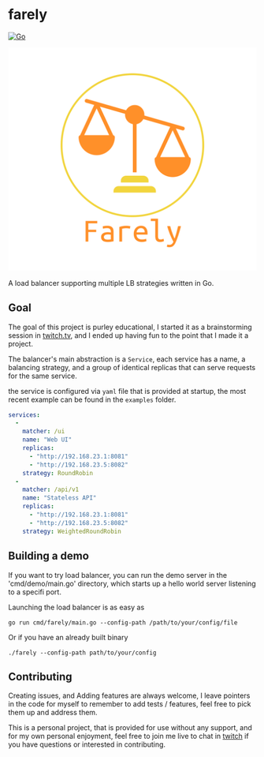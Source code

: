 # farely

[![Go](https://github.com/chermehdi/farely/actions/workflows/go.yml/badge.svg)](https://github.com/chermehdi/farely/actions/workflows/go.yml)

![Farely load balancer](./etc/farely.png)

A load balancer supporting multiple LB strategies written in Go.


## Goal

The goal of this project is purley educational, I started it as a brainstorming
session in [twitch.tv](https://twitch.tv/chermehdi), and I ended up having fun to the
point that I made it a project.


The balancer's main abstraction is a `Service`, each service has a name,
a balancing strategy, and a group of identical replicas that can serve requests
for the same service.

the service is configured via `yaml` file that is provided at startup, the most
recent example can be found in the `examples` folder.


```yaml
services: 
  - 
    matcher: /ui
    name: "Web UI"
    replicas: 
      - "http://192.168.23.1:8081"
      - "http://192.168.23.5:8082"
    strategy: RoundRobin
  - 
    matcher: /api/v1
    name: "Stateless API"
    replicas: 
      - "http://192.168.23.1:8081"
      - "http://192.168.23.5:8082"
    strategy: WeightedRoundRobin
```

## Building a demo

If you want to try load balancer, you can run the demo server in the
'cmd/demo/main.go' directory, which starts up a hello world server listening 
to a specifi port.


Launching the load balancer is as easy as 

```
go run cmd/farely/main.go --config-path /path/to/your/config/file
```

Or if you have an already built binary

```
./farely --config-path path/to/your/config
```


## Contributing

Creating issues, and Adding features are always welcome, I leave pointers in the
code for myself to remember to add tests / features, feel free to pick them up
and address them.

This is a personal project, that is provided for use without any support, and
for my own personal enjoyment, feel free to join me live to
chat in [twitch](https://twitch.tv/chermehdi) if you have questions or interested in contributing.
